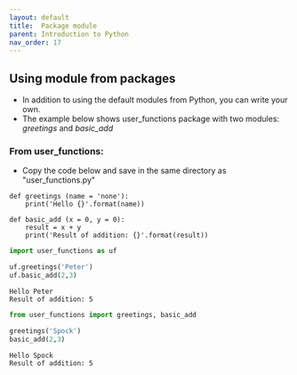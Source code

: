 ```yaml
---
layout: default
title:  Package module
parent: Introduction to Python
nav_order: 17
---
```


## Using module from packages
+ In addition to using the default modules from Python, you can write your own.
+ The example below shows user_functions package with two modules: *greetings* and *basic_add*

### From user_functions:
+ Copy the code below and save in the same directory as "user_functions.py"

```
def greetings (name = 'none'):
    print('Hello {}'.format(name))

def basic_add (x = 0, y = 0):
    result = x + y
    print('Result of addition: {}'.format(result))
```



```python
import user_functions as uf

uf.greetings('Peter')
uf.basic_add(2,3)
```

    Hello Peter
    Result of addition: 5



```python
from user_functions import greetings, basic_add

greetings('Spock')
basic_add(2,3)
```

    Hello Spock
    Result of addition: 5
